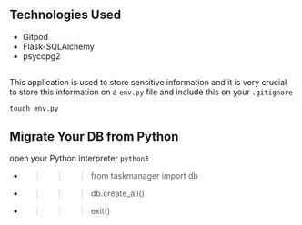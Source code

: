 ## Technologies Used

- Gitpod
- Flask-SQLAlchemy
- psycopg2

## 

This application is used to store sensitive information and it is very crucial to store this information on a `env.py` file and include this on your `.gitignore`

```
touch env.py
```

## Migrate Your DB from Python

open your Python interpreter `python3`

- >>> from taskmanager import db
- >>> db.create_all()
- >>> exit() 